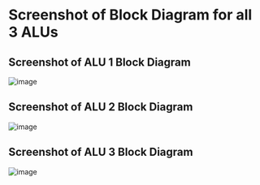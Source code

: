 # Screenshot of Block Diagram for all 3 ALUs

## Screenshot of ALU 1 Block Diagram
![image](https://github.com/user-attachments/assets/6b6c4449-603a-4a41-b510-2f2584a89c4d)

## Screenshot of ALU 2 Block Diagram
![image](https://github.com/user-attachments/assets/22e5f6e3-24b4-47e9-917e-46c4f887b67e)

## Screenshot of ALU 3 Block Diagram
![image](https://github.com/user-attachments/assets/838bb98b-f5ca-4bbd-956d-bacb6fb909f1)


